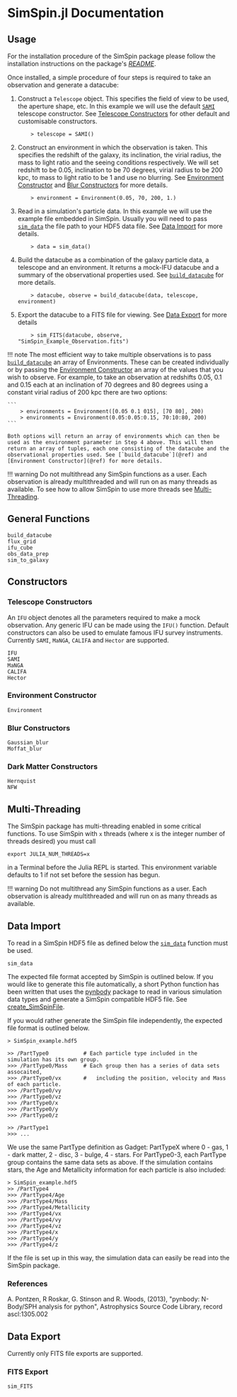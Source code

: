# SimSpin.jl Documentation

## Usage

For the installation procedure of the SimSpin package please follow the installation instructions on the package's [*README*](https://github.com/kateharborne/SimSpin.jl).

Once installed, a simple procedure of four steps is required to take an observation and generate a datacube:
1.  Construct a `Telescope` object. This specifies the field of view to be used, the aperture shape, etc. In this example we will use the default [`SAMI`](@ref) telescope constructor. See [Telescope Constructors](@ref) for other default and customisable constructors.

    ```
        > telescope = SAMI()
    ```

2.  Construct an environment in which the observation is taken. This specifies the redshift of the galaxy, its inclination, the virial radius, the mass to light ratio and the seeing conditions respectively. We will set redshift to be 0.05, inclination to be 70 degrees, virial radius to be 200 kpc, to mass to light ratio to be 1 and use no blurring. See [Environment Constructor](@ref) and [Blur Constructors](@ref) for more details.

    ```
        > environment = Environment(0.05, 70, 200, 1.)
    ```

3.  Read in a simulation's particle data. In this example we will use the example file embedded in SimSpin. Usually you will need to pass [`sim_data`](@ref) the file path to your HDF5 data file. See [Data Import](@ref) for more details.

    ```
        > data = sim_data()
    ```

4.  Build the datacube as a combination of the galaxy particle data, a telescope and an environment. It returns a mock-IFU datacube and a summary of the observational properties used. See [`build_datacube`](@ref) for more details.

    ```
        > datacube, observe = build_datacube(data, telescope, environment)
    ```

5.  Export the datacube to a FITS file for viewing. See [Data Export](@ref) for more details

    ```
        > sim_FITS(datacube, observe, "SimSpin_Example_Observation.fits")
    ```

!!! note
    The most efficient way to take multiple observations is to pass [`build_datacube`](@ref) an array of Environments. These can be created individually or by passing the [Environment Constructor](@ref) an array of the values that you wish to observe. For example, to take an observation at redshifts 0.05, 0.1 and 0.15 each at an inclination of 70 degrees and 80 degrees using a constant virial radius of 200 kpc there are two options:

    ```
        > environments = Environment([0.05 0.1 015], [70 80], 200)
        > environments = Environment(0.05:0.05:0.15, 70:10:80, 200)
    ```

    Both options will return an array of environments which can then be used as the environment parameter in Step 4 above. This will then return an array of tuples, each one consisting of the datacube and the observational properties used. See [`build_datacube`](@ref) and [Environment Constructor](@ref) for more details.

!!! warning
    Do not multithread any SimSpin functions as a user. Each observation is already multithreaded and will run on as many threads as available. To see how to allow SimSpin to use more threads see [Multi-Threading](@ref).

## General Functions
```@docs
build_datacube
flux_grid
ifu_cube
obs_data_prep
sim_to_galaxy
```

## Constructors
### Telescope Constructors

An `IFU` object denotes all the parameters required to make a mock observation.
Any generic IFU can be made using the `IFU()` function.
Default constructors can also be used to emulate famous IFU survey instruments.
Currently `SAMI`, `MaNGA`, `CALIFA` and `Hector` are supported.
```@docs
IFU
SAMI
MaNGA
CALIFA
Hector
```

### Environment Constructor
```@docs
Environment
```

### Blur Constructors
```@docs
Gaussian_blur
Moffat_blur
```

### Dark Matter Constructors
```@docs
Hernquist
NFW
```

## Multi-Threading

The SimSpin package has multi-threading enabled in some critical functions.
To use SimSpin with `x` threads (where x is the integer number of threads desired) you must call

```
export JULIA_NUM_THREADS=x
```
in a Terminal before the Julia REPL is started. This environment variable defaults to 1 if not set before the session has begun.

!!! warning
    Do not multithread any SimSpin functions as a user. Each observation is already multithreaded and will run on as many threads as available.

## Data Import

To read in a SimSpin HDF5 file as defined below the [`sim_data`](@ref) function must be used.

```@docs
sim_data
```

The expected file format accepted by SimSpin is outlined below.  If you would like to generate this file automatically, a short Python function has been written that uses the [pynbody](https://github.com/pynbody/pynbody) package to read in various simulation data types and generate a SimSpin compatible HDF5 file. See [create_SimSpinFile](https://github.com/kateharborne/create_SimSpinFile).

If you would rather generate the SimSpin file independently, the expected file format is outlined below.

```
> SimSpin_example.hdf5

>> /PartType0           # Each particle type included in the simulation has its own group.
>>> /PartType0/Mass     # Each group then has a series of data sets assocaited,
>>> /PartType0/vx       #   including the position, velocity and Mass of each particle.
>>> /PartType0/vy
>>> /PartType0/vz
>>> /PartType0/x
>>> /PartType0/y
>>> /PartType0/z

>> /PartType1
>>> ...
```
We use the same PartType definition as Gadget: PartTypeX where 0 - gas, 1 - dark matter, 2 - disc, 3 - bulge, 4 - stars. For PartType0-3, each PartType group contains the same data sets as above. If the simulation contains stars, the Age and Metallicity information for each particle is also included:

```
> SimSpin_example.hdf5
>> /PartType4
>>> /PartType4/Age
>>> /PartType4/Mass
>>> /PartType4/Metallicity
>>> /PartType4/vx        
>>> /PartType4/vy
>>> /PartType4/vz
>>> /PartType4/x
>>> /PartType4/y
>>> /PartType4/z
```
If the file is set up in this way, the simulation data can easily be read into the SimSpin package.

### References

A. Pontzen, R Roskar, G. Stinson and R. Woods, (2013), "pynbody: N-Body/SPH analysis for python",  Astrophysics Source Code Library, record ascl:1305.002

## Data Export

Currently only FITS file exports are supported.

### FITS Export
```@docs
sim_FITS
```
